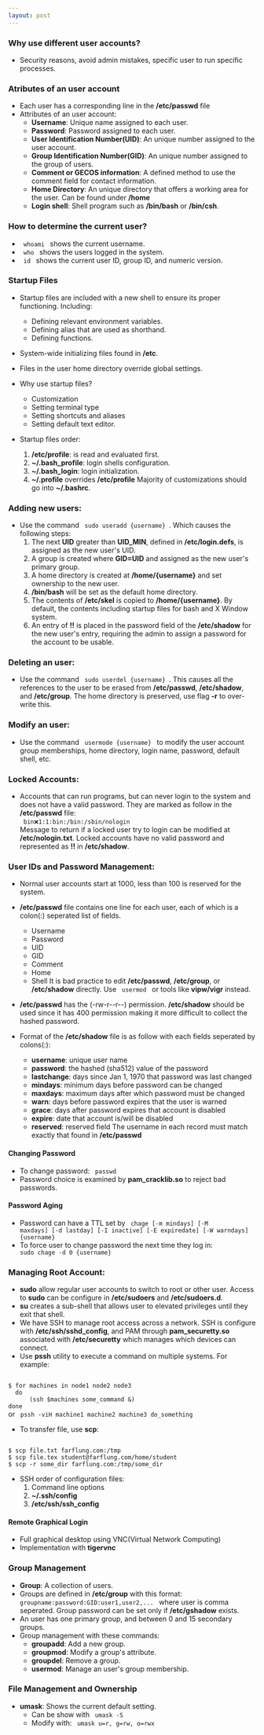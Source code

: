 ```yaml
---
layout: post
---
```

### Why use different user accounts?
- Security reasons, avoid admin mistakes, specific user to run specific processes. 

### Atributes of an user account
- Each user has a corresponding line in the **/etc/passwd** file
- Attributes of an user account:
    - **Username**: Unique name assigned to each user.
    - **Password**: Password assigned to each user.
    - **User Identification Number(UID)**: An unique number assigned to the user account. 
    - **Group Identification Number(GID)**: An unique number assigned to the group of users. 
    - **Comment or GECOS information**: A defined method to use the comment field for contact information. 
    - **Home Directory**: An unique directory that offers a working area for the user. Can be found under **/home**
    - **Login shell**: Shell program such as **/bin/bash** or **/bin/csh**.
    
### How to determine the current user? 
- <code> whoami </code> shows the current username.
- <code> who </code> shows the users logged in the system.
- <code> id </code> shows the current user ID, group ID, and numeric version. 

### Startup Files
- Startup files are included with a new shell to ensure its proper functioning. Including:
    - Defining relevant environment variables.
    - Defining alias that are used as shorthand.
    - Defining functions. 

- System-wide initializing files found in **/etc**. 
- Files in the user home directory override global settings. 
- Why use startup files?
    - Customization
    - Setting terminal type
    - Setting shortcuts and aliases
    - Setting default text editor. 

- Startup files order: 
    1. **/etc/profile**: is read and evaluated first.
    2. **~/.bash_profile**: login shells configuration.
    3. **~/.bash_login**: login initialization.
    4. **~/.profile** overrides **/etc/profile**
Majority of customizations should go into **~/.bashrc**. 

### Adding new users:
- Use the command <code> sudo useradd {username} </code>. Which causes the following steps: 
    1. The next **UID** greater than **UID_MIN**, defined in **/etc/login.defs**, is assigned as the new user's UID.
    2. A group is created where **GID=UID** and assigned as the new user's primary group.
    3. A home directory is created at **/home/{username}** and set ownership to the new user.
    4. **/bin/bash** will be set as the default home directory.
    5. The contents of **/etc/skel** is copied to **/home/{username}**. By default, the contents including startup files for bash and X Window system.
    6. An entry of **!!** is placed in the password field of the **/etc/shadow** for the new user's entry, requiring the admin to assign a password for the account to be usable. 

### Deleting an user:
- Use the command <code> sudo userdel {username} </code>. This causes all the references to the user to be erased from **/etc/passwd**, **/etc/shadow**, and **/etc/group**. The home directory is preserved, use flag **-r** to over-write this. 

### Modify an user:
- Use the command <code> usermode {username} </code> to modify the user account group memberships, home directory, login name, password, default shell, etc. 

### Locked Accounts:
- Accounts that can run programs, but can never login to the system and does not have a valid password. They are marked as follow in the **/etc/passwd** file: <br>
<code> bin:x:1:1:bin:/bin:/sbin/nologin  </code> <br>
Message to return if a locked user try to login can be modified at **/etc/nologin.txt**. Locked accounts have no valid password and represented as **!!** in **/etc/shadow**.

### User IDs and Password Management:
- Normal user accounts start at 1000, less than 100 is reserved for the system. 
- **/etc/passwd** file contains one line for each user, each of which is a colon(:) seperated list of fields.
    - Username
    - Password
    - UID
    - GID
    - Comment
    - Home
    - Shell
It is bad practice to edit **/etc/passwd**, **/etc/group**, or **/etc/shadow** directly. Use <code> usermod </code> or tools like **vipw/vigr** instead. 

- **/etc/passwd** has the (-rw-r--r--) permission. **/etc/shadow** should be used since it has 400 permission making it more difficult to collect the hashed password. 
- Format of the **/etc/shadow** file is as follow with each fields seperated by colons(:): 
    - **username**: unique user name
    - **password**: the hashed (sha512) value of the password
    - **lastchange**: days since Jan 1, 1970 that password was last changed
    - **mindays**: minimum days before password can be changed
    - **maxdays**: maximum days after which password must be changed
    - **warn**: days before password expires that the user is warned
    - **grace**: days after password expires that account is disabled
    - **expire**: date that account is/will be disabled
    - **reserved**: reserved field
The username in each record must match exactly that found in **/etc/passwd**

#### Changing Password
- To change password: <code> passwd </code>
- Password choice is examined by **pam_cracklib.so** to reject bad passwords. 

#### Password Aging
- Password can have a TTL set by <code> chage [-m mindays] [-M maxdays] [-d lastday] [-I inactive] [-E expiredate] [-W warndays] {username} </code>
- To force user to change password the next time they log in: <code> sudo chage -d 0 {username} </code>

### Managing Root Account:
- **sudo** allow regular user accounts to switch to root or other user. Access to **sudo** can be configure in **/etc/sudoers** and **/etc/sudoers.d**.
- **su** creates a sub-shell that allows user to elevated privileges until they exit that shell.
- We have SSH to manage root access across a network. SSH is configure with **/etc/ssh/sshd_config**, and PAM through **pam_securetty.so** associated with **/etc/securetty** which manages which devices can connect. 
- Use **pssh** utility to execute a command on multiple systems. For example: <br>
<code>
$ for machines in node1 node2 node3
  do
      (ssh $machines some_command &)
done
</code>
or 
<code> pssh -viH machine1 machine2 machine3 do_something </code>

- To transfer file, use **scp**: 
<code>
$ scp file.txt farflung.com:/tmp
$ scp file.tex student@farflung.com/home/student
$ scp -r some_dir farflung.com:/tmp/some_dir
</code>

- SSH order of configuration files:
    1. Command line options
    2. **~/.ssh/config**
    3. **/etc/ssh/ssh_config**

#### Remote Graphical Login
- Full graphical desktop using VNC(Virtual Network Computing)
- Implementation with **tigervnc**


### Group Management
- **Group**: A collection of users. 
- Groups are defined in **/etc/group** with this format: <code> groupname:password:GID:user1,user2,... </code> where user is comma seperated. Group password can be set only if **/etc/gshadow** exists. 
- An user has one primary group, and between 0 and 15 secondary groups. 
- Group management with these commands:
    - **groupadd**: Add a new group.
    - **groupmod**: Modify a group's attribute.
    - **groupdel**: Remove a group.
    - **usermod**: Manage an user's group membership. 

### File Management and Ownership
- **umask**: Shows the current default setting. 
    - Can be show with <code> umask -S </code>
    - Modify with: <code> umask u=r, g=rw, o=rwx </code>
